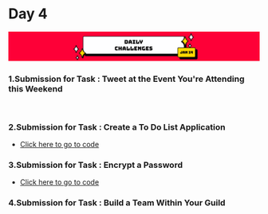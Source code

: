 # Day 4
<img src="https://github.com/VARhimank/MLH-Local-Hack-Day/blob/main/Day%204/head-dc14.png">

### 1.Submission for Task : Tweet at the Event You're Attending this Weekend
<img src="" width=50%>

### 2.Submission for Task : Create a To Do List Application
- <a href="https://github.com/VARhimank/MLH-Local-Hack-Day/blob/main/Day%204/todo-list.c">Click here to go to code</a> 

### 3.Submission for Task : Encrypt a Password
- <a href="https://github.com/VARhimank/MLH-Local-Hack-Day/blob/main/Day%204/Encrypt%20password.c">Click here to go to code</a> 

### 4.Submission for Task : Build a Team Within Your Guild
<img src="" width=50%>
